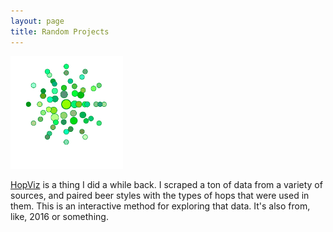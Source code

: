 ```yaml
---
layout: page
title: Random Projects
---
```


<p>
<img src="/docs/assets/hopviz.png" width="180" height="180">
</p>
<p><a href="/HopViz">HopViz</a> is a thing I did a while back. I scraped a ton of data from a variety of sources, and paired beer styles with the types of hops that were used in them. This is an interactive method for exploring that data. It's also from, like, 2016 or something.</p>
